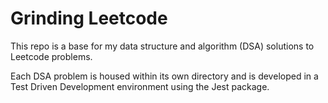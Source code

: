 # Grinding Leetcode

This repo is a base for my data structure and algorithm (DSA) solutions to Leetcode problems.

Each DSA problem is housed within its own directory and is developed in a Test Driven Development environment using the Jest package.
